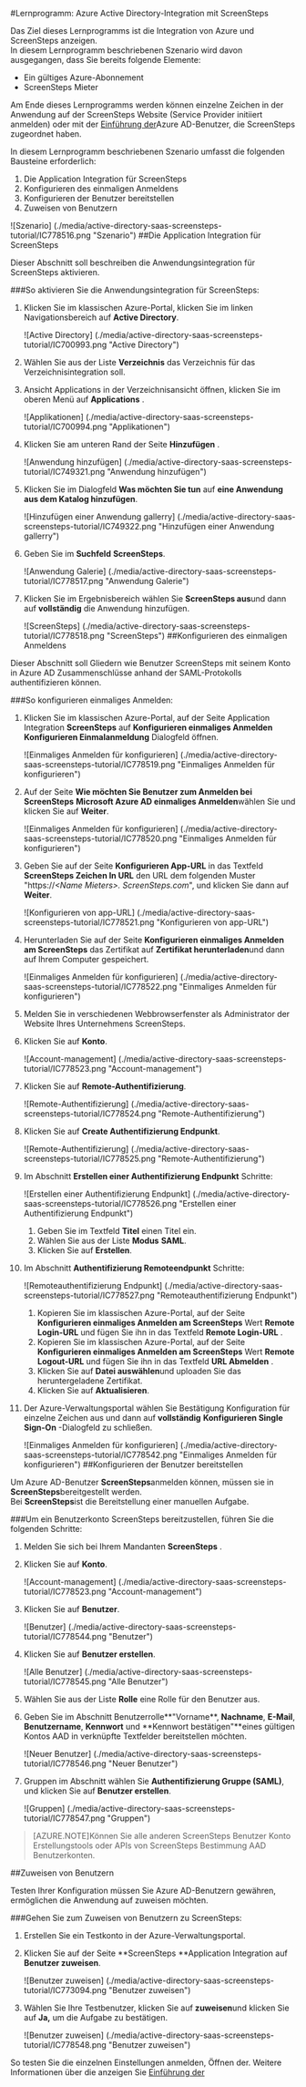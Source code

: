 <properties 
    pageTitle="Lernprogramm: Azure Active Directory-Integration mit ScreenSteps | Microsoft Azure" 
    description="Erfahren Sie, wie mit ScreenSteps in Azure Active Directory-auf automatisierte Bereitstellung und mehr!" 
    services="active-directory" 
    authors="jeevansd"  
    documentationCenter="na" 
    manager="femila"/>
<tags 
    ms.service="active-directory" 
    ms.devlang="na" 
    ms.topic="article" 
    ms.tgt_pltfrm="na" 
    ms.workload="identity" 
    ms.date="09/26/2016" 
    ms.author="jeedes" />

#<a name="tutorial-azure-active-directory-integration-with-screensteps"></a>Lernprogramm: Azure Active Directory-Integration mit ScreenSteps
  
Das Ziel dieses Lernprogramms ist die Integration von Azure und ScreenSteps anzeigen.  
In diesem Lernprogramm beschriebenen Szenario wird davon ausgegangen, dass Sie bereits folgende Elemente:

-   Ein gültiges Azure-Abonnement
-   ScreenSteps Mieter
  
Am Ende dieses Lernprogramms werden können einzelne Zeichen in der Anwendung auf der ScreenSteps Website (Service Provider initiiert anmelden) oder mit der [Einführung der](active-directory-saas-access-panel-introduction.md)Azure AD-Benutzer, die ScreenSteps zugeordnet haben.
  
In diesem Lernprogramm beschriebenen Szenario umfasst die folgenden Bausteine erforderlich:

1.  Die Application Integration für ScreenSteps
2.  Konfigurieren des einmaligen Anmeldens
3.  Konfigurieren der Benutzer bereitstellen
4.  Zuweisen von Benutzern

![Szenario] (./media/active-directory-saas-screensteps-tutorial/IC778516.png "Szenario")
##<a name="enabling-the-application-integration-for-screensteps"></a>Die Application Integration für ScreenSteps
  
Dieser Abschnitt soll beschreiben die Anwendungsintegration für ScreenSteps aktivieren.

###<a name="to-enable-the-application-integration-for-screensteps-perform-the-following-steps"></a>So aktivieren Sie die Anwendungsintegration für ScreenSteps:

1.  Klicken Sie im klassischen Azure-Portal, klicken Sie im linken Navigationsbereich auf **Active Directory**.

    ![Active Directory] (./media/active-directory-saas-screensteps-tutorial/IC700993.png "Active Directory")

2.  Wählen Sie aus der Liste **Verzeichnis** das Verzeichnis für das Verzeichnisintegration soll.

3.  Ansicht Applications in der Verzeichnisansicht öffnen, klicken Sie im oberen Menü auf **Applications** .

    ![Applikationen] (./media/active-directory-saas-screensteps-tutorial/IC700994.png "Applikationen")

4.  Klicken Sie am unteren Rand der Seite **Hinzufügen** .

    ![Anwendung hinzufügen] (./media/active-directory-saas-screensteps-tutorial/IC749321.png "Anwendung hinzufügen")

5.  Klicken Sie im Dialogfeld **Was möchten Sie tun** auf **eine Anwendung aus dem Katalog hinzufügen**.

    ![Hinzufügen einer Anwendung gallerry] (./media/active-directory-saas-screensteps-tutorial/IC749322.png "Hinzufügen einer Anwendung gallerry")

6.  Geben Sie im **Suchfeld** **ScreenSteps**.

    ![Anwendung Galerie] (./media/active-directory-saas-screensteps-tutorial/IC778517.png "Anwendung Galerie")

7.  Klicken Sie im Ergebnisbereich wählen Sie **ScreenSteps aus**und dann auf **vollständig** die Anwendung hinzufügen.

    ![ScreenSteps] (./media/active-directory-saas-screensteps-tutorial/IC778518.png "ScreenSteps")
##<a name="configuring-single-sign-on"></a>Konfigurieren des einmaligen Anmeldens
  
Dieser Abschnitt soll Gliedern wie Benutzer ScreenSteps mit seinem Konto in Azure AD Zusammenschlüsse anhand der SAML-Protokolls authentifizieren können.

###<a name="to-configure-single-sign-on-perform-the-following-steps"></a>So konfigurieren einmaliges Anmelden:

1.  Klicken Sie im klassischen Azure-Portal, auf der Seite Application Integration **ScreenSteps** auf **Konfigurieren einmaliges Anmelden** **Konfigurieren Einmalanmeldung** Dialogfeld öffnen.

    ![Einmaliges Anmelden für konfigurieren] (./media/active-directory-saas-screensteps-tutorial/IC778519.png "Einmaliges Anmelden für konfigurieren")

2.  Auf der Seite **Wie möchten Sie Benutzer zum Anmelden bei ScreenSteps** **Microsoft Azure AD einmaliges Anmelden**wählen Sie und klicken Sie auf **Weiter**.

    ![Einmaliges Anmelden für konfigurieren] (./media/active-directory-saas-screensteps-tutorial/IC778520.png "Einmaliges Anmelden für konfigurieren")

3.  Geben Sie auf der Seite **Konfigurieren App-URL** in das Textfeld **ScreenSteps Zeichen In URL** den URL dem folgenden Muster "https://*\<Name Mieters\>. ScreenSteps.com*", und klicken Sie dann auf **Weiter**.

    ![Konfigurieren von app-URL] (./media/active-directory-saas-screensteps-tutorial/IC778521.png "Konfigurieren von app-URL")

4.  Herunterladen Sie auf der Seite **Konfigurieren einmaliges Anmelden am ScreenSteps** das Zertifikat auf **Zertifikat herunterladen**und dann auf Ihrem Computer gespeichert.

    ![Einmaliges Anmelden für konfigurieren] (./media/active-directory-saas-screensteps-tutorial/IC778522.png "Einmaliges Anmelden für konfigurieren")

5.  Melden Sie in verschiedenen Webbrowserfenster als Administrator der Website Ihres Unternehmens ScreenSteps.

6.  Klicken Sie auf **Konto**.

    ![Account-management] (./media/active-directory-saas-screensteps-tutorial/IC778523.png "Account-management")

7.  Klicken Sie auf **Remote-Authentifizierung**.

    ![Remote-Authentifizierung] (./media/active-directory-saas-screensteps-tutorial/IC778524.png "Remote-Authentifizierung")

8.  Klicken Sie auf **Create Authentifizierung Endpunkt**.

    ![Remote-Authentifizierung] (./media/active-directory-saas-screensteps-tutorial/IC778525.png "Remote-Authentifizierung")

9.  Im Abschnitt **Erstellen einer Authentifizierung Endpunkt** Schritte:

    ![Erstellen einer Authentifizierung Endpunkt] (./media/active-directory-saas-screensteps-tutorial/IC778526.png "Erstellen einer Authentifizierung Endpunkt")

    1.  Geben Sie im Textfeld **Titel** einen Titel ein.
    2.  Wählen Sie aus der Liste **Modus** **SAML**.
    3.  Klicken Sie auf **Erstellen**.

10. Im Abschnitt **Authentifizierung Remoteendpunkt** Schritte:

    ![Remoteauthentifizierung Endpunkt] (./media/active-directory-saas-screensteps-tutorial/IC778527.png "Remoteauthentifizierung Endpunkt")

    1.  Kopieren Sie im klassischen Azure-Portal, auf der Seite **Konfigurieren einmaliges Anmelden am ScreenSteps** Wert **Remote Login-URL** und fügen Sie ihn in das Textfeld **Remote Login-URL** .
    2.  Kopieren Sie im klassischen Azure-Portal, auf der Seite **Konfigurieren einmaliges Anmelden am ScreenSteps** Wert **Remote Logout-URL** und fügen Sie ihn in das Textfeld **URL Abmelden** .
    3.  Klicken Sie auf **Datei auswählen**und uploaden Sie das heruntergeladene Zertifikat.
    4.  Klicken Sie auf **Aktualisieren**.

11. Der Azure-Verwaltungsportal wählen Sie Bestätigung Konfiguration für einzelne Zeichen aus und dann auf **vollständig** **Konfigurieren Single Sign-On** -Dialogfeld zu schließen.

    ![Einmaliges Anmelden für konfigurieren] (./media/active-directory-saas-screensteps-tutorial/IC778542.png "Einmaliges Anmelden für konfigurieren")
##<a name="configuring-user-provisioning"></a>Konfigurieren der Benutzer bereitstellen
  
Um Azure AD-Benutzer **ScreenSteps**anmelden können, müssen sie in **ScreenSteps**bereitgestellt werden.  
Bei **ScreenSteps**ist die Bereitstellung einer manuellen Aufgabe.

###<a name="to-provision-a-user-account-to-screensteps-perform-the-following-steps"></a>Um ein Benutzerkonto ScreenSteps bereitzustellen, führen Sie die folgenden Schritte:

1.  Melden Sie sich bei Ihrem Mandanten **ScreenSteps** .

2.  Klicken Sie auf **Konto**.

    ![Account-management] (./media/active-directory-saas-screensteps-tutorial/IC778523.png "Account-management")

3.  Klicken Sie auf **Benutzer**.

    ![Benutzer] (./media/active-directory-saas-screensteps-tutorial/IC778544.png "Benutzer")

4.  Klicken Sie auf **Benutzer erstellen**.

    ![Alle Benutzer] (./media/active-directory-saas-screensteps-tutorial/IC778545.png "Alle Benutzer")

5.  Wählen Sie aus der Liste **Rolle** eine Rolle für den Benutzer aus.

6.  Geben Sie im Abschnitt Benutzerrolle**"Vorname**, **Nachname**, **E-Mail**, **Benutzername**, **Kennwort** und **Kennwort bestätigen"**eines gültigen Kontos AAD in verknüpfte Textfelder bereitstellen möchten.

    ![Neuer Benutzer] (./media/active-directory-saas-screensteps-tutorial/IC778546.png "Neuer Benutzer")

7.  Gruppen im Abschnitt wählen Sie **Authentifizierung Gruppe (SAML)**, und klicken Sie auf **Benutzer erstellen**.

    ![Gruppen] (./media/active-directory-saas-screensteps-tutorial/IC778547.png "Gruppen")

>[AZURE.NOTE]Können Sie alle anderen ScreenSteps Benutzer Konto Erstellungstools oder APIs von ScreenSteps Bestimmung AAD Benutzerkonten.

##<a name="assigning-users"></a>Zuweisen von Benutzern
  
Testen Ihrer Konfiguration müssen Sie Azure AD-Benutzern gewähren, ermöglichen die Anwendung auf zuweisen möchten.

###<a name="to-assign-users-to-screensteps-perform-the-following-steps"></a>Gehen Sie zum Zuweisen von Benutzern zu ScreenSteps:

1.  Erstellen Sie ein Testkonto in der Azure-Verwaltungsportal.

2.  Klicken Sie auf der Seite **ScreenSteps **Application Integration auf **Benutzer zuweisen**.

    ![Benutzer zuweisen] (./media/active-directory-saas-screensteps-tutorial/IC773094.png "Benutzer zuweisen")

3.  Wählen Sie Ihre Testbenutzer, klicken Sie auf **zuweisen**und klicken Sie auf **Ja,** um die Aufgabe zu bestätigen.

    ![Benutzer zuweisen] (./media/active-directory-saas-screensteps-tutorial/IC778548.png "Benutzer zuweisen")
  
So testen Sie die einzelnen Einstellungen anmelden, Öffnen der. Weitere Informationen über die anzeigen Sie [Einführung der](active-directory-saas-access-panel-introduction.md)